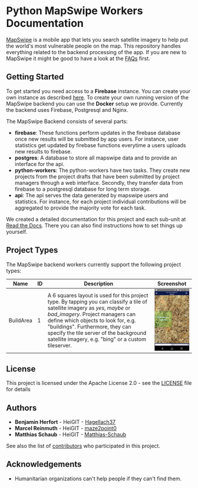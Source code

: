 # Python MapSwipe Workers Documentation
[MapSwipe](http://mapswipe.org/) is a mobile app that lets you search satellite imagery to help put the world's most vulnerable people on the map. This repository handles everything related to the backend processing of the app. If you are new to MapSwipe it might be good to have a look at the [FAQs](http://mapswipe.org/faq.html) first.

## Getting Started
To get started you need access to a **Firebase** instance. You can create your own instance as described [here](https://firebase.google.com/docs/database/). To create your own running version of the MapSwipe backend you can use the **Docker** setup we provide. Currently the backend uses Firebase, Postgresql and Nginx.

The MapSwipe Backend consists of several parts:
* **firebase**: These functions perform updates in the firebase database once new results will be submitted by app users. For instance, user statistics get updated by firebase functions everytime a users uploads new results to firebase.
* **postgres**: A database to store all mapswipe data and to provide an interface for the api.
* **python-workers**: The python-workers have two tasks. They create new projects from the project drafts that have been submitted by project managers through a web interface. Secondly, they transfer data from firebase to a postgresql database for long term storage.
* **api**: The api serves the data generated by mapswipe users and statistics. For instance, for each project individual contributions will be aggregated to provide the majority vote for each task.

We created a detailed documentation for this project and each sub-unit at [Read the Docs](https://mapswipe-workers.readthedocs.io/en/dev/). There you can also find instructions how to set things up yourself.


## Project Types
The MapSwipe backend workers currently support the following project types:

| Name | ID | Description | Screenshot |
| ---- | -- | ----------- | ---------- |
| BuildArea | 1 | A 6 squares layout is used for this project type. By tapping you can classify a tile of satellite imagery as *yes*, *maybe* or *bad_imagery*. Project managers can define which objects to look for, e.g. "buildings". Furthermore, they can specify the tile server of the background satellite imagery, e.g. "bing" or a custom tileserver. | <img src="docs/_static/img/BuildArea_screenshot.png" width="250px"> |

## License
This project is licensed under the Apache License 2.0 - see the [LICENSE](LICENSE) file for details

## Authors
* **Benjamin Herfort** - HeiGIT - [Hagellach37](https://github.com/Hagellach37)
* **Marcel Reinmuth** - HeiGIT - [maze2point0](https://github.com/maze2point0)
* **Matthias Schaub** - HeiGIT - [Matthias-Schaub](https://github.com/Matthias-Schaub)


See also the list of [contributors](contributors.md) who participated in this project.

## Acknowledgements
* Humanitarian organizations can't help people if they can't find them.
